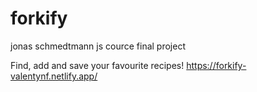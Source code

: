 # forkify

jonas schmedtmann js cource final project

Find, add and save your favourite recipes! https://forkify-valentynf.netlify.app/

